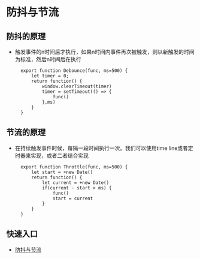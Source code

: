 # 防抖与节流
## 防抖的原理
- 触发事件的n时间后才执行，如果n时间内事件再次被触发，则以新触发的时间为标准，然后n时间后在执行
        
        export function Debounce(func, ms=500) {
            let timer = 0;
            return function() {
                window.clearTimeout(timer)
                timer = setTimeout(() => {
                    func()
                },ms)
            }
        }
## 节流的原理
- 在持续触发事件时候，每隔一段时间执行一次。我们可以使用time line或者定时器来实现，或者二者结合实现
        
        export function Throttle(func, ms=500) {
            let start = +new Date()
            return function() {
                let current = +new Date()
                if(current - start > ms) {
                    func()
                    start = current
                }
            }
        }
## 快速入口
- [防抖与节流](https://www.jianshu.com/p/c8b86b09daf0)